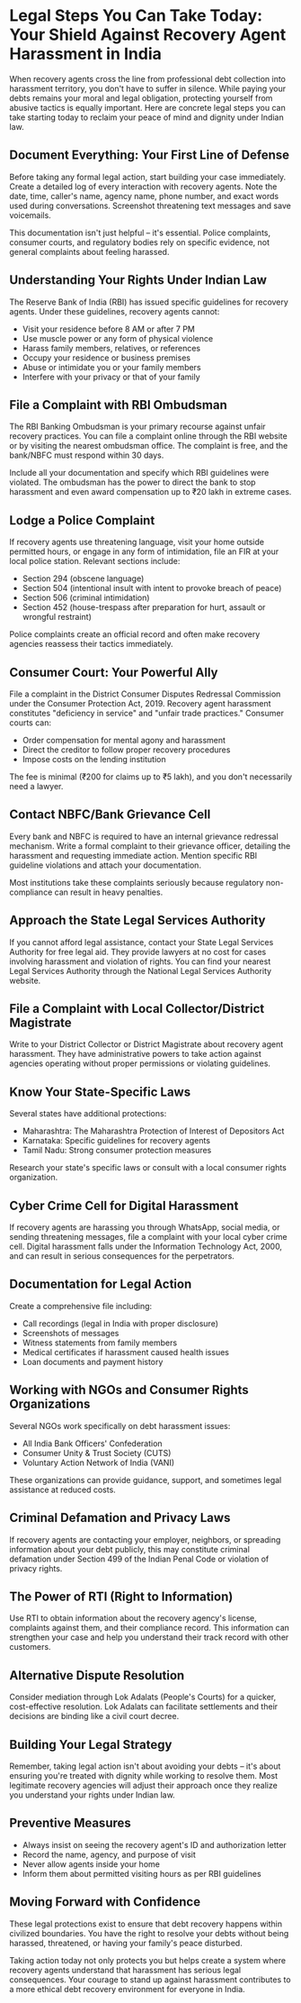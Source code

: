 # Legal Steps You Can Take Today: Your Shield Against Recovery Agent Harassment in India

When recovery agents cross the line from professional debt collection into harassment territory, you don't have to suffer in silence. While paying your debts remains your moral and legal obligation, protecting yourself from abusive tactics is equally important. Here are concrete legal steps you can take starting today to reclaim your peace of mind and dignity under Indian law.

## Document Everything: Your First Line of Defense

Before taking any formal legal action, start building your case immediately. Create a detailed log of every interaction with recovery agents. Note the date, time, caller's name, agency name, phone number, and exact words used during conversations. Screenshot threatening text messages and save voicemails.

This documentation isn't just helpful – it's essential. Police complaints, consumer courts, and regulatory bodies rely on specific evidence, not general complaints about feeling harassed.

## Understanding Your Rights Under Indian Law

The Reserve Bank of India (RBI) has issued specific guidelines for recovery agents. Under these guidelines, recovery agents cannot:
- Visit your residence before 8 AM or after 7 PM
- Use muscle power or any form of physical violence
- Harass family members, relatives, or references
- Occupy your residence or business premises
- Abuse or intimidate you or your family members
- Interfere with your privacy or that of your family

## File a Complaint with RBI Ombudsman

The RBI Banking Ombudsman is your primary recourse against unfair recovery practices. You can file a complaint online through the RBI website or by visiting the nearest ombudsman office. The complaint is free, and the bank/NBFC must respond within 30 days.

Include all your documentation and specify which RBI guidelines were violated. The ombudsman has the power to direct the bank to stop harassment and even award compensation up to ₹20 lakh in extreme cases.

## Lodge a Police Complaint

If recovery agents use threatening language, visit your home outside permitted hours, or engage in any form of intimidation, file an FIR at your local police station. Relevant sections include:
- Section 294 (obscene language)
- Section 504 (intentional insult with intent to provoke breach of peace)
- Section 506 (criminal intimidation)
- Section 452 (house-trespass after preparation for hurt, assault or wrongful restraint)

Police complaints create an official record and often make recovery agencies reassess their tactics immediately.

## Consumer Court: Your Powerful Ally

File a complaint in the District Consumer Disputes Redressal Commission under the Consumer Protection Act, 2019. Recovery agent harassment constitutes "deficiency in service" and "unfair trade practices." Consumer courts can:
- Order compensation for mental agony and harassment
- Direct the creditor to follow proper recovery procedures
- Impose costs on the lending institution

The fee is minimal (₹200 for claims up to ₹5 lakh), and you don't necessarily need a lawyer.

## Contact NBFC/Bank Grievance Cell

Every bank and NBFC is required to have an internal grievance redressal mechanism. Write a formal complaint to their grievance officer, detailing the harassment and requesting immediate action. Mention specific RBI guideline violations and attach your documentation.

Most institutions take these complaints seriously because regulatory non-compliance can result in heavy penalties.

## Approach the State Legal Services Authority

If you cannot afford legal assistance, contact your State Legal Services Authority for free legal aid. They provide lawyers at no cost for cases involving harassment and violation of rights. You can find your nearest Legal Services Authority through the National Legal Services Authority website.

## File a Complaint with Local Collector/District Magistrate

Write to your District Collector or District Magistrate about recovery agent harassment. They have administrative powers to take action against agencies operating without proper permissions or violating guidelines.

## Know Your State-Specific Laws

Several states have additional protections:
- Maharashtra: The Maharashtra Protection of Interest of Depositors Act
- Karnataka: Specific guidelines for recovery agents
- Tamil Nadu: Strong consumer protection measures

Research your state's specific laws or consult with a local consumer rights organization.

## Cyber Crime Cell for Digital Harassment

If recovery agents are harassing you through WhatsApp, social media, or sending threatening messages, file a complaint with your local cyber crime cell. Digital harassment falls under the Information Technology Act, 2000, and can result in serious consequences for the perpetrators.

## Documentation for Legal Action

Create a comprehensive file including:
- Call recordings (legal in India with proper disclosure)
- Screenshots of messages
- Witness statements from family members
- Medical certificates if harassment caused health issues
- Loan documents and payment history

## Working with NGOs and Consumer Rights Organizations

Several NGOs work specifically on debt harassment issues:
- All India Bank Officers' Confederation
- Consumer Unity & Trust Society (CUTS)
- Voluntary Action Network of India (VANI)

These organizations can provide guidance, support, and sometimes legal assistance at reduced costs.

## Criminal Defamation and Privacy Laws

If recovery agents are contacting your employer, neighbors, or spreading information about your debt publicly, this may constitute criminal defamation under Section 499 of the Indian Penal Code or violation of privacy rights.

## The Power of RTI (Right to Information)

Use RTI to obtain information about the recovery agency's license, complaints against them, and their compliance record. This information can strengthen your case and help you understand their track record with other customers.

## Alternative Dispute Resolution

Consider mediation through Lok Adalats (People's Courts) for a quicker, cost-effective resolution. Lok Adalats can facilitate settlements and their decisions are binding like a civil court decree.

## Building Your Legal Strategy

Remember, taking legal action isn't about avoiding your debts – it's about ensuring you're treated with dignity while working to resolve them. Most legitimate recovery agencies will adjust their approach once they realize you understand your rights under Indian law.

## Preventive Measures

- Always insist on seeing the recovery agent's ID and authorization letter
- Record the name, agency, and purpose of visit
- Never allow agents inside your home
- Inform them about permitted visiting hours as per RBI guidelines

## Moving Forward with Confidence

These legal protections exist to ensure that debt recovery happens within civilized boundaries. You have the right to resolve your debts without being harassed, threatened, or having your family's peace disturbed.

Taking action today not only protects you but helps create a system where recovery agents understand that harassment has serious legal consequences. Your courage to stand up against harassment contributes to a more ethical debt recovery environment for everyone in India.